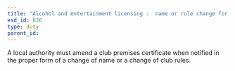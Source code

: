```yaml
---
title: "Alcohol and entertainment licensing -  name or rule change for club premises certificate"
esd_id: 636
type: duty
parent_id:  
---
```


A local authority must amend a club premises certificate when notified in the proper form of a change of name or a change of club rules.

